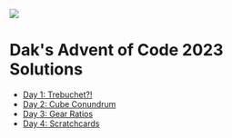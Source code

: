 ![](https://files.oaiusercontent.com/file-W2pM3VIM1COSTN6tK3hmP059?se=2023-12-04T01%3A04%3A59Z&sp=r&sv=2021-08-06&sr=b&rscc=max-age%3D31536000%2C%20immutable&rscd=attachment%3B%20filename%3D8afffe9b-d0ca-4568-ad8f-3f37e34aa5c8.webp&sig=jROLFYZmHodE%2BGsC/YCeBSGDTxNlJbN4cvr4EF9Muq8%3D)
# Dak's Advent of Code 2023 Solutions

- [Day 1: Trebuchet?!](/day1)
- [Day 2: Cube Conundrum](/day2)
- [Day 3: Gear Ratios](/day3)
- [Day 4: Scratchcards](/day4)
